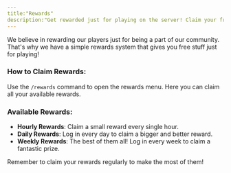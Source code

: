 ```yaml
---
title:"Rewards"
description:"Get rewarded just for playing on the server! Claim your free rewards to get a boost of items, money, and keys."
---
```


We believe in rewarding our players just for being a part of our community. That's why we have a simple rewards system that gives you free stuff just for playing!

### How to Claim Rewards:

Use the `/rewards` command to open the rewards menu. Here you can claim all your available rewards.

### Available Rewards:

*   **Hourly Rewards**: Claim a small reward every single hour.
*   **Daily Rewards**: Log in every day to claim a bigger and better reward.
*   **Weekly Rewards**: The best of them all! Log in every week to claim a fantastic prize.

Remember to claim your rewards regularly to make the most of them!